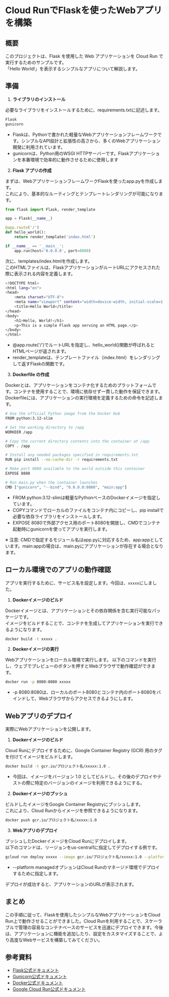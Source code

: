 # Cloud RunでFlaskを使ったWebアプリを構築

## 概要
このプロジェクトは、Flask を使用した Web アプリケーションを Cloud Run で実行するためのサンプルです。<br> 
「Hello World!」を表示するシンプルなアプリについて解説します。

## 準備
1. **ライブラリのインストール**

必要なライブラリをインストールするために、requirements.txtに記述します。
```bash
Flask
gunicorn
```
- Flaskは、Pythonで書かれた軽量なWebアプリケーションフレームワークです。シンプルなAPI設計と拡張性の高さから、多くのWebアプリケーション開発に利用されています。
- gunicornは、Python用のWSGI HTTPサーバーです。Flaskアプリケーションを本番環境で効率的に動作させるために使用します

2. **Flask アプリの作成**

まずは、WebアプリケーションフレームワークFlaskを使ったapp.pyを作成します。<br>
これにより、基本的なルーティングとテンプレートレンダリングが可能になります。
```python
from flask import Flask, render_template

app = Flask(__name__)

@app.route('/')
def hello_world():
    return render_template('index.html')

if __name__ == '__main__':
    app.run(host='0.0.0.0', port=8080)
```
  
次に、templates/index.htmlを作成します。<br>
このHTMLファイルは、FlaskアプリケーションがルートURLにアクセスされた際に表示される内容を定義します。
```bash
<!DOCTYPE html>
<html lang="en">
<head>
    <meta charset="UTF-8">
    <meta name="viewport" content="width=device-width, initial-scale=1.0">
    <title>Hello World</title>
</head>
<body>
    <h1>Hello, World!</h1>
    <p>This is a simple Flask app serving an HTML page.</p>
</body>
</html>
```
- @app.route('/')でルートURLを指定し、hello_world()関数が呼ばれるとHTMLページが返されます。
- render_templateは、テンプレートファイル（index.html）をレンダリングして返すFlaskの関数です。

3. **Dockerfile の作成**

Dockerとは、アプリケーションをコンテナ化するためのプラットフォームです。コンテナを使用することで、環境に依存せず一貫した動作を保証できます。<br>
Dockerfileには、アプリケーションの実行環境を定義するための命令を記述します。
```bash
# Use the official Python image from the Docker Hub
FROM python:3.12-slim

# Set the working directory to /app
WORKDIR /app

# Copy the current directory contents into the container at /app
COPY . /app

# Install any needed packages specified in requirements.txt
RUN pip install --no-cache-dir -r requirements.txt

# Make port 8080 available to the world outside this container
EXPOSE 8080

# Run main.py when the container launches
CMD ["gunicorn", "--bind", "0.0.0.0:8080", "main:app"]
```
- FROM python:3.12-slimは軽量なPythonベースのDockerイメージを指定しています。
- COPYコマンドでローカルのファイルをコンテナ内にコピーし、pip installで必要な依存ライブラリをインストールします。
- EXPOSE 8080で外部アクセス用のポート8080を開放し、CMDでコンテナ起動時にgunicornを使ってアプリを実行します。

※ 注意: CMDで指定するモジュール名はapp.pyに対応するため、app:appとしています。main:appの場合は、main.pyにアプリケーションが存在する場合となります。

## ローカル環境でのアプリの動作確認
アプリを実行するために、サービス名を設定します。今回は、```xxxxx```にしました。
1. **Dockerイメージのビルド**

Dockerイメージとは、アプリケーションとその依存関係を含む実行可能なパッケージです。<br>
イメージをビルドすることで、コンテナを生成してアプリケーションを実行できるようになります。
```bash
docker build -t xxxxx .
```

2. **Dockerイメージの実行**

Webアプリケーションをローカル環境で実行します。
以下のコマンドを実行し、ウェブでプレビューのボタンを押すとWebブラウザで動作確認ができます。
```bash
docker run -p 8080:8080 xxxxx
```
- -p 8080:8080は、ローカルのポート8080とコンテナ内のポート8080をバインドして、Webブラウザからアクセスできるようにします。

## Webアプリのデプロイ
実際にWebアプリケーションを公開します。
1. **Dockerイメージのビルド**

Cloud Runにデプロイするために、Google Container Registry (GCR) 用のタグを付けてイメージをビルドします。
```bash
docker build -t gcr.io/プロジェクト名/xxxxx:1.0 .
```
- 今回は、イメージをバージョン 1.0 としてビルドし、その後のデプロイやテストの際に特定のバージョンのイメージを利用できるようにする。

2. **Dockerイメージのプッシュ**

ビルドしたイメージをGoogle Container Registryにプッシュします。<br>これにより、Cloud Runからイメージを参照できるようになります。
```bash
docker push gcr.io/プロジェクト名/xxxxx:1.0
```
3. **Webアプリのデプロイ**

プッシュしたDockerイメージをCloud Runにデプロイします。<br>
以下のコマンドは、リージョンをus-central1に指定してデプロイする例です。
```bash
gcloud run deploy xxxxx --image gcr.io/プロジェクト名/xxxxx:1.0 --platform managed --region us-central1
```
- --platform managedオプションはCloud Runのマネージド環境でデプロイするために指定します。

デプロイが成功すると、アプリケーションのURLが表示されます。

## まとめ
この手順に従って、Flaskを使用したシンプルなWebアプリケーションをCloud Run上で動作させることができました。Cloud Runを利用することで、スケーラブルで管理の容易なコンテナベースのサービスを迅速にデプロイできます。今後は、アプリケーションに機能を追加したり、設定をカスタマイズすることで、より高度なWebサービスを構築してみてください。

## 参考資料
- [Flask公式ドキュメント](https://msiz07-flask-docs-ja.readthedocs.io/ja/latest/)
- [Gunicorn公式ドキュメント](https://docs.gunicorn.org/en/stable/)
- [Docker公式ドキュメント](https://docs.docker.jp/)
- [Google Cloud Run公式ドキュメント](https://cloud.google.com/run/docs?hl=ja)
